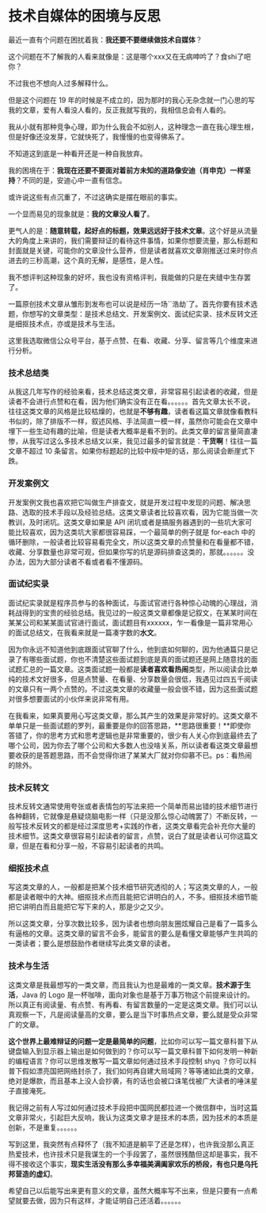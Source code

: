 # 技术自媒体的困境与反思

最近一直有个问题在困扰着我：**我还要不要继续做技术自媒体**？

这个问题在不了解我的人看来就像是：这是哪个xxx又在无病呻吟了？食shi了吧你？

不过我也不想向人过多解释什么。

但是这个问题在 19 年的时候是不成立的，因为那时的我心无杂念就一门心思的写我的文章，爱有人看没人看的，反正我就写我的，我相信总会有人看的。

我从小就有那种竞争心理，即为什么我会不如别人，这种理念一直在我心理生根，但是好像还没发芽，它就快死了，我慢慢的也变得佛系了。

不知道这到底是一种看开还是一种自我放弃。

我的困境在于：**我现在还要不要面对着前方未知的道路像安迪（肖申克）一样坚持**？不同的是，安迪心中一直有信念。

或许说这些有点沉重了，不过这确实是摆在眼前的事实。

一个显而易见的现象就是：**我的文章没人看了**。

更气人的是：**随意转载，起好点的标题，效果远远好于技术文章**。这个好是从流量大的角度上来讲的，我们需要辩证的看待这件事情，如果你想要流量，那么标题和封面就是关键，可能你的文章没什么营养，但是读者就喜欢文章刚推送过来时你点进去的三秒高潮，这个真的无解，是感性，是人性。

我不想评判这种现象的好坏，我也没有资格评判，我能做的只是在夹缝中生存罢了。

一篇原创技术文章从雏形到发布也可以说是经历一场``浩劫`了。首先你要有技术选题，你想写的文章类型：是技术总结文、开发案例文、面试纪实录、技术反转文还是细抠技术点，亦或是技术与生活。

这里我选取微信公众号平台，基于点赞、在看、收藏、分享、留言等几个维度来进行分析。

### 技术总结类

从我这几年写作的经验来看，技术总结这类文章，非常容易引起读者的收藏，但是读者不会进行点赞和在看，因为他们确实没有正在看。。。。。。首先文章太长不说，往往这类文章的风格是比较枯燥的，也就是**不够有趣**，读者看这篇文章就像看教科书似的，除了排版不一样，叙述风格、手法简直一模一样，虽然你可能会在文章中埋下一些生动有趣的比喻，但是读者大概率是看不到的。此类文章的留言量简直凄惨，从我写过这么多技术总结文以来，我见过最多的留言就是：**干货啊**！往往一篇文章不超过 10 条留言。如果你标题起的比较中规中矩的话，那么阅读会断崖式下跌。

### 开发案例文

开发案例文我也喜欢把它叫做生产排查文，就是开发过程中发现的问题、解决思路、选取的技术手段以及经验总结。这类文章读者比较喜欢看，因为它能当做一次教训，及时闭坑。这类文章如果是 API 闭坑或者是搞服务器遇到的一些坑大家可能比较喜欢，因为这类坑大家都很容易踩，一个最简单的例子就是 for-each 中的循环删除，一般读者比较容易看完全文，所以这类文章的点赞量和在看量都不错，收藏、分享数量也非常可观，但如果你写的坑是源码排查这类的，那就。。。。。。没办法，因为大部分读者不看或者看不懂源码。

### 面试纪实录

面试纪实录就是程序员参与的各种面试，与面试官进行各种惊心动魄的心理战，消耗战得到的宝贵的经验总结。我见过的一般这类文章都像是记叙文，在某某时间在某某公司和某某面试官进行面试，面试题目有xxxxxx，乍一看像是一篇非常用心的面试总结文，在我看来就是一篇凑字数的**水文**。

因为你永远不知道他到底跟面试官聊了什么，他到底如何聊的，因为他通篇只是记录了有哪些面试题，你也不清楚这些面试题到底是真的面试题还是网上随意找的面试题汇总的一篇文章。这类面试题一般都是**读者喜欢看热闹**类型，所以阅读会比单纯的技术文好很多，但是点赞量、在看量、分享数量会很低，我遇见过四五千阅读的文章只有一两个点赞的。不过这类文章的收藏量一般会很不错，因为这些面试题对很多想要面试的小伙伴来说非常有用。

在我看来，如果真要用心写这类文章，那么其产生的效果是非常好的。这类文章不单单只是一些面试题的罗列，最重要是你的回答思路，**思路很重要！**即使你答错了，你的思考方式和思考逻辑也是非常重要的，很少有人关心你到底最终去了哪个公司，因为你去了哪个公司和大多数人也没啥关系，所以读者看这类文章最想要收获的是答题思路，而不会觉得你进了某某大厂就对你仰慕不已。ps：看热闹的除外。

### 技术反转文

技术反转文通常使用夸张或者表情包的写法来把一个简单而易出错的技术细节进行各种翻转，它就像是悬疑烧脑电影一样（只是没那么惊心动魄罢了）不断反转，一般写技术反转文的都是经过深度思考+实践的作者，这类文章看完会补充你大量的技术细节。这类文章很容易引起读者的留言，点赞，说白了就是读者认可你这篇文章，但是在看和分享一般，不容易引起读者的共鸣。

### 细抠技术点

写这类文章的人，一般都是把某个技术细节研究透彻的人；写这类文章的人，一般都是读者眼中的大神。细抠技术点而且能把它讲明白的人，不多。细抠技术细节能把它讲明白而且能把它写下来的人，那是少之又少。

所以这类文章，分享次数比较多，因为读者也想向朋友圈炫耀自己是看了一篇多么有逼格的文章。这类文章的留言不会多，能留言的要么是看懂文章能够产生共鸣的一类读者；要么是想鼓励作者继续写此类文章的读者。

### 技术与生活

这类文章是我最想写的一类文章，而且我认为也是最难的一类文章。**技术源于生活**，Java 的 Logo 是一杯咖啡，面向对象也是基于万事万物这个前提来设计的。所以真正有阅读量、有点赞、有再看、有留言数量的一定是这类文章。我们可以认真观察一下，凡是阅读量高的文章，要么是当下时事热点文章，要么就是受众非常广的文章。

**这个世界上最难辩证的问题一定是最简单的问题**，比如你可以写一篇文章科普下从键盘输入到显示器上输出是如何做到的？你可以写一篇文章科普下如何发明一种新的编程语言？你可以思维发散写一篇文章如何通过技术手段控制 shyq ？你可以科普下假如漂亮国把网络封杀了，我们如何再自建大局域网？等等诸如此类的文章，绝对是爆款，而且基本上没人会抄袭，有的话也会被口诛笔伐被广大读者的唾沫星子直接淹死。

我记得之前有人写过如何通过技术手段把中国网民都拉进一个微信群中，当时这篇文章非常火，引起巨大反响，我认为这类文章才是技术的本质，因为技术的本质是创新，不是重复。。。。。。

写到这里，我突然有点释怀了（我不知道是躺平了还是怎样），也许我没那么真正热爱技术，也许技术只是我谋生的一个手段罢了，虽然很残酷但这却是事实，我不得不接收这个事实，**现实生活没有那么多幸福美满阖家欢乐的桥段，有也只是乌托邦营造的虚幻**。

希望自己以后能写出来更有意义的文章，虽然大概率写不出来，但是只要有一点希望就要去做，因为只有这样，才能证明自己还活着。。。。。。
